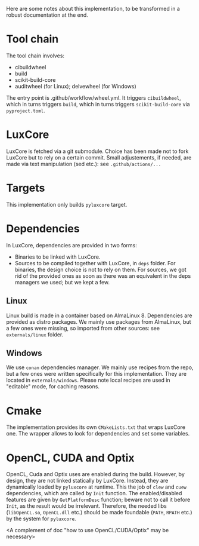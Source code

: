 Here are some notes about this implementation, to be transformed in a robust
documentation at the end.

# Tool chain
The tool chain involves:
- cibuildwheel
- build
- scikit-build-core
- auditwheel (for Linux); delvewheel (for Windows)

The entry point is .github/workflow/wheel.yml.
It triggers `cibuildwheel`, which in turns triggers `build`, which in turns
triggers `scikit-build-core` via `pyproject.toml`.

# LuxCore
LuxCore is fetched via a git submodule. Choice has been made not to fork
LuxCore but to rely on a certain commit. Small adjustements, if needed, are
made via text manipulation (sed etc.): see `.github/actions/...`

# Targets
This implementation only builds `pyluxcore` target.

# Dependencies
In LuxCore, dependencies are provided in two forms:
- Binaries to be linked with LuxCore.
- Sources to be compiled together with LuxCore, in `deps` folder.
For binaries, the design choice is not to rely on them. For sources, we got rid
of the provided ones as soon as there was an equivalent in the deps managers we
used; but we kept a few.

## Linux
Linux build is made in a container based on AlmaLinux 8.
Dependencies are provided as distro packages.
We mainly use packages from AlmaLinux, but a few ones were missing, so imported from other sources: see `externals/linux` folder.

## Windows
We use `conan` dependencies manager. We mainly use recipes from the repo, but a
few ones were written specifically for this implementation. They are located in
`externals/windows`. Please note local recipes are used in "editable" mode, for
caching reasons.

# Cmake
The implementation provides its own `CMakeLists.txt` that wraps LuxCore one. The wrapper allows to look for dependencies and set some variables.

# OpenCL, CUDA and Optix
OpenCL, Cuda and Optix uses are enabled during the build.
However, by design, they are not linked statically by LuxCore.
Instead, they are dynamically loaded by `pyluxcore` at runtime. This the job of
`clew` and `cuew` dependencies, which are called by `Init` function. The
enabled/disabled features are given by `GetPlatformDesc` function; beware not
to call it before `Init`, as the result would be irrelevant.
Therefore, the needed libs (`libOpenCL.so`, `OpenCL.dll` etc.) should be made foundable (`PATH`, `RPATH` etc.) by the system for `pyluxcore`.

<A complement of doc "how to use OpenCL/CUDA/Optix" may be necessary>
<Containerized execution may be tricky>
